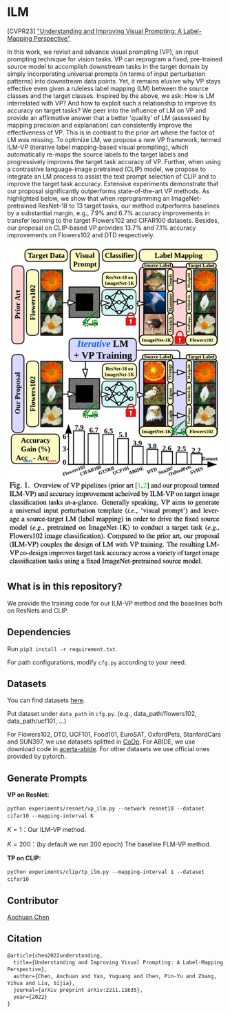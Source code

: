 # ILM

[CVPR23] ["Understanding and Improving Visual Prompting: A Label-Mapping Perspective"](https://arxiv.org/abs/2211.11635)

In this work, we revisit and advance visual prompting (VP), an input prompting technique for vision tasks. VP can reprogram a fixed, pre-trained source model to accomplish downstream tasks in the target domain by simply incorporating universal prompts (in terms of input perturbation patterns) into downstream data points. Yet, it remains elusive why VP stays effective even given a ruleless label mapping (LM) between the source classes and the target classes. Inspired by the above, we ask: How is LM interrelated with VP? And how to exploit such a relationship to improve its accuracy on target tasks? We peer into the influence of LM on VP and provide an affirmative answer that a better 'quality' of LM (assessed by mapping precision and explanation) can consistently improve the effectiveness of VP. This is in contrast to the prior art where the factor of LM was missing. To optimize LM, we propose a new VP framework, termed ILM-VP (iterative label mapping-based visual prompting), which automatically re-maps the source labels to the target labels and progressively improves the target task accuracy of VP. Further, when using a contrastive language-image pretrained (CLIP) model, we propose to integrate an LM process to assist the text prompt selection of CLIP and to improve the target task accuracy. Extensive experiments demonstrate that our proposal significantly outperforms state-of-the-art VP methods. As highlighted below, we show that when reprogramming an ImageNet-pretrained ResNet-18 to 13 target tasks, our method outperforms baselines by a substantial margin, e.g., 7.9% and 6.7% accuracy improvements in transfer learning to the target Flowers102 and CIFAR100 datasets. Besides, our proposal on CLIP-based VP provides 13.7% and 7.1% accuracy improvements on Flowers102 and DTD respectively.

![Overview](image.png)

## What is in this repository?

We provide the training code for our ILM-VP method and the baselines both on ResNets and CLIP.

## Dependencies

Run `pip3 install -r requirement.txt`.

For path configurations, modify `cfg.py` according to your need.

## Datasets

You can find datasets [here](https://drive.google.com/drive/folders/17JpHU_y6Ggc4274TLMmJAE3bsiFtUJDv?usp=share_link).

Put dataset under `data_path` in `cfg.py`. (e.g., data_path/flowers102, data_path/ucf101, ...)

For Flowers102, DTD, UCF101, Food101, EuroSAT, OxfordPets, StanfordCars and SUN397, we use datasets splitted in [CoOp](https://github.com/KaiyangZhou/CoOp). For ABIDE, we use download code in [acerta-abide](https://github.com/lsa-pucrs/acerta-abide). For other datasets we use official ones provided by pytorch.

## Generate Prompts

**VP on ResNet:**

`python experiments/resnet/vp_ilm.py --network resnet18 --dataset cifar10 --mapping-interval K`

$K = 1$：Our ILM-VP method.

$K = 200$：(by default we run 200 epoch) The baseline FLM-VP method.

**TP on CLIP:**

`python experiments/clip/tp_ilm.py --mapping-interval 1 --dataset cifar10`

## Contributor

[Aochuan Chen](https://cse.msu.edu/~chenaoch/)

## Citation
```
@article{chen2022understanding,
  title={Understanding and Improving Visual Prompting: A Label-Mapping Perspective},
  author={Chen, Aochuan and Yao, Yuguang and Chen, Pin-Yu and Zhang, Yihua and Liu, Sijia},
  journal={arXiv preprint arXiv:2211.11635},
  year={2022}
}
```
